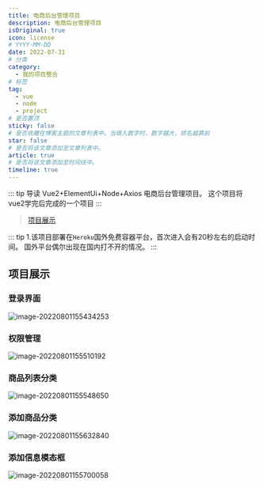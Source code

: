 ```yaml
---
title: 电商后台管理项目
description: 电商后台管理项目
isOriginal: true
icon: license
# YYYY-MM-DD
date: 2022-07-31
# 分类
category:
  - 我的项目整合
# 标签
tag:
  - vue
  - node
  - project
# 是否置顶
sticky: false
# 是否收藏在博客主题的文章列表中。当填入数字时，数字越大，排名越靠前
star: false
# 是否将该文章添加至文章列表中。
article: true
# 是否将该文章添加至时间线中。
timeline: true
---
```

<CountView></CountView>



::: tip 导读
Vue2+ElementUi+Node+Axios 电商后台管理项目。
这个项目将vue2学完后完成的一个项目
:::
<!-- more -->

> [项目展示](https://client-vue-shop.herokuapp.com/#/login)


::: tip
1.该项目部署在`Heroku`国外免费容器平台，首次进入会有20秒左右的启动时间。
国外平台偶尔出现在国内打不开的情况。
:::

## 项目展示

### 登录界面

![image-20220801155434253](https://public-1310720021.cos.ap-shanghai.myqcloud.com/headimg/typora-user-images/2022-08-01-15:54:34*image-20220801155434253*1.png)

### 权限管理

![image-20220801155510192](https://public-1310720021.cos.ap-shanghai.myqcloud.com/headimg/typora-user-images/2022-08-01-15:55:10*image-20220801155510192*e.png)

### 商品列表分类

![image-20220801155548650](https://public-1310720021.cos.ap-shanghai.myqcloud.com/headimg/typora-user-images/2022-08-01-15:55:48*image-20220801155548650*e.png)

### 添加商品分类

![image-20220801155632840](https://public-1310720021.cos.ap-shanghai.myqcloud.com/headimg/typora-user-images/2022-08-01-15:56:32*image-20220801155632840*4.png)

### 添加信息模态框

![image-20220801155700058](https://public-1310720021.cos.ap-shanghai.myqcloud.com/headimg/typora-user-images/2022-08-01-15:57:00*image-20220801155700058*7.png)
